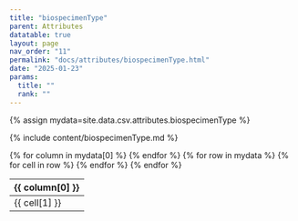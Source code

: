 ```yaml
---
title: "biospecimenType"
parent: Attributes
datatable: true
layout: page
nav_order: "11"
permalink: "docs/attributes/biospecimenType.html"
date: "2025-01-23"
params:
  title: ""
  rank: ""
---
```

{% assign mydata=site.data.csv.attributes.biospecimenType %} 

{% include content/biospecimenType.md %}

<table id="myTable" class="display" style="width:100%">
    <thead>
    {% for column in mydata[0] %}
        <th>{{ column[0] }}</th>
    {% endfor %}
    </thead>
    <tbody>
    {% for row in mydata %}
        <tr>
        {% for cell in row %}
            <td>{{ cell[1] }}</td>
        {% endfor %}
        </tr>
    {% endfor %}
    </tbody>
</table>
<script type="text/javascript">
  $(document).ready(function () {
    $('#myTable').DataTable({
      responsive: true,
      deferRender: false,
      paging: false,
      order: [],
    });
  });
</script>
